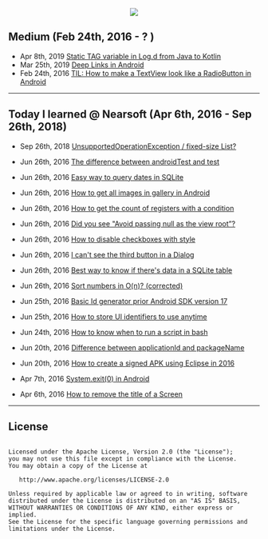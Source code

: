 <p align="center"><img src="https://github.com/saishaddai/Personal-Notes/blob/master/Blogs/TIL/til_2019_medium.png"/></p>

## Medium (Feb 24th, 2016 - ? )
- Apr 8th, 2019 [Static TAG variable in Log.d from Java to Kotlin](https://medium.com/@saishaddai/static-tag-variable-in-log-d-from-java-to-kotlin-e09dea89701b)
- Mar 25th, 2019 [Deep Links in Android](https://medium.com/@saishaddai/deep-links-in-android-ff4d5b9110d0)
- Feb 24th, 2016 [TIL: How to make a TextView look like a RadioButton in Android](https://medium.com/@saishaddai/how-to-make-a-textview-look-like-a-radiobutton-in-android-482e1da3801c)

---
## Today I learned @ Nearsoft (Apr 6th, 2016 - Sep 26th, 2018)
- Sep 26th, 2018 [UnsupportedOperationException / fixed-size List?](https://tilns.herokuapp.com/posts/97fee6c06f-unsupportedoperationexception-fixedsize-list)

- Jun 26th, 2016 [The difference between androidTest and test](https://tilns.herokuapp.com/posts/d29f741ae3-the-difference-between-androidtest-and-test)
- Jun 26th, 2016 [Easy way to query dates in SQLite](https://tilns.herokuapp.com/posts/47d0ee6ae7-easy-way-to-query-dates-in-sqlite)
- Jun 26th, 2016 [How to get all images in gallery in Android](https://tilns.herokuapp.com/posts/ae3af2d5e0-how-to-get-all-images-in-gallery-in-android)
- Jun 26th, 2016 [How to get the count of registers with a condition](https://tilns.herokuapp.com/posts/aacd8068e1-how-to-get-the-count-of-registers-with-a-condition)
- Jun 26th, 2016 [Did you see "Avoid passing null as the view root”?](https://tilns.herokuapp.com/posts/1c61c3ca7f-did-you-see-avoid-passing-null-as-the-view-root)
- Jun 26th, 2016 [How to disable checkboxes with style](https://tilns.herokuapp.com/posts/a53f182769-how-to-disable-checkboxes-with-style)
- Jun 26th, 2016 [I can't see the third button in a Dialog](https://tilns.herokuapp.com/posts/856cb752be-i-cant-see-the-third-button-in-a-dialog)
- Jun 26th, 2016 [Best way to know if there's data in a SQLite table](https://tilns.herokuapp.com/posts/ed8ef689c9-best-way-to-know-if-theres-data-in-a-sqlite-table)
- Jun 26th, 2016 [Sort numbers in O(n)? (corrected)](https://tilns.herokuapp.com/posts/9b3e84443a-sort-numbers-in-on-corrected)
- Jun 25th, 2016 [Basic Id generator prior Android SDK version 17](https://tilns.herokuapp.com/posts/433cdd08bb-basic-id-generator-prior-android-sdk-version-17)
- Jun 25th, 2016 [How to store UI identifiers to use anytime](https://tilns.herokuapp.com/posts/e424c2cdce-how-to-store-ui-identifiers-to-use-anytime)
- Jun 24th, 2016 [How to know when to run a script in bash](https://tilns.herokuapp.com/posts/ac6de39dbb-how-to-know-when-to-run-a-script-in-bash)
- Jun 20th, 2016 [Difference between applicationId and packageName](https://tilns.herokuapp.com/posts/24a3d59998-difference-between-applicationid-and-packagename)
- Jun 20th, 2016 [How to create a signed APK using Eclipse in 2016](https://tilns.herokuapp.com/posts/86a6563152-how-to-create-a-signed-apk-using-eclipse-in-2016)
- Apr 7th, 2016 [System.exit(0) in Android](https://tilns.herokuapp.com/posts/4ef8fb0955-systemexit0-in-android)
- Apr 6th, 2016 [How to remove the title of a Screen](https://tilns.herokuapp.com/posts/75fc8625ac-how-to-remove-the-title-of-a-screen)


---

## License 
```

Licensed under the Apache License, Version 2.0 (the "License");
you may not use this file except in compliance with the License.
You may obtain a copy of the License at

   http://www.apache.org/licenses/LICENSE-2.0

Unless required by applicable law or agreed to in writing, software
distributed under the License is distributed on an "AS IS" BASIS,
WITHOUT WARRANTIES OR CONDITIONS OF ANY KIND, either express or implied.
See the License for the specific language governing permissions and
limitations under the License.
```

